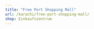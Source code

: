 ```yaml
---
title: "Free Port Shopping Mall"
url: /karachi/free-port-shopping-mall/
shop: Einkaufszentrum
---
```

